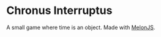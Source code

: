 # Chronus Interruptus
A small game where time is an object. Made with [MelonJS](http://melonjs.github.io).